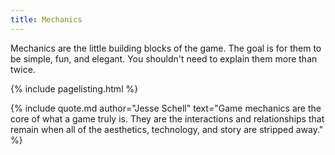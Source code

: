 ```yaml
---
title: Mechanics
---
```


Mechanics are the little building blocks of the game.
The goal is for them to be simple, fun, and elegant.
You shouldn't need to explain them more than twice.

{% include pagelisting.html %}

{% include quote.md author="Jesse Schell" text="Game mechanics are the core of what a game truly is. They are the interactions and relationships that remain when all of the aesthetics, technology, and story are stripped away." %}
